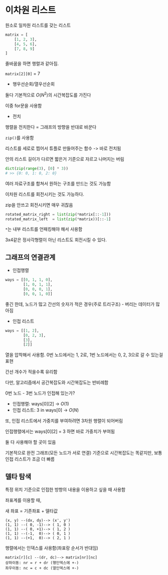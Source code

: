 # 이차원 리스트

원소로 일차원 리스트를 갖는 리스트

```py
matrix = [
    [1, 2, 3],
    [4, 5, 6],
    [7, 8, 9]
]
```

줄바꿈을 하면 행렬과 같아짐.

`matrix[2][0]` = 7


- 행우선순회/열우선순회

둘다 기본적으로 $O(N^2)$의 시간복잡도를 가진다

이중 for문을 사용함

- 전치

행렬을 전치한다 = 그래프의 방향을 반대로 바꾼다

`zip()`를 사용함

리스트를 세로로 찝어서 튜플로 만들어주는 함수 -> 바로 전치됨

안의 리스트 길이가 다르면 짧은거 기준으로 자르고 나머지는 버림


```py
dict(zip(range(3), [0] * 3))
# >> {0: 0, 1: 0, 2: 0}
```
여러 자료구조를 합쳐서 원하는 구조를 만드는 것도 가능함

이차원 리스트를 회전시키는 것도 가능하다.

zip을 안쓰고 회전시키면 매우 귀찮음

```py
rotated_matrix_right = list(zip(*matrix[::-1]))
rotated_matrix_left  = list(zip(*matrix))[::-1]
```

`*`는 내부 리스트를 언패킹해야 해서 사용함

3x4같은 정사각형렬이 아닌 리스트도 회전시킬 수 있다.

## 그래프의 연결관계

- 인접행렬

```py
ways = [[0, 1, 1, 0],
        [1, 0, 1, 1],
        [0, 0, 0, 1],
        [0, 0, 1, 0]]
```
좋긴 한데, 노드가 많고 간선의 숫자가 적은 경우(주로 트리구조) - 버리는 데이터가 많아짐


- 인접 리스트

```py
ways = [[1, 2],
        [0, 2, 3],
        [3],
        [2]]
```

열을 압착해서 사용함. 0번 노드에서는 1, 2로, 1번 노드에서는 0, 2, 3으로 갈 수 있는걸 표현

간선 개수가 적을수록 유리함

다만, 알고리즘에서 공간복잡도와 시간복잡도는 반비례함

0번 노드 - 3번 노드가 인접해 있는가?

- 인접행렬: ways[0][2] -> $O(1)$
- 인접 리스트: 3 in ways[0] -> $O(N)$

또, 인접 리스트에서 가중치를 부여하려면 3차원 행렬이 되어버림

인접행렬에서는 ways[0][2] = 3 하면 바로 가중치가 부여됨

둘 다 사용해야 할 곳이 있음

기본적으로 완전 그래프(모든 노드가 서로 연결) 기준으로 시간복잡도는 똑같지만, 보통 인접 리스트가 조금 더 빠름

## 델타 탐색

특정 위치 기준으로 인접한 방향의 내용을 이용하고 싶을 때 사용함

좌표계를 이용할 때, 

새 좌표 = 기존좌표 + 델타값
```text
(x, y) --(dx, dy)--> (x', y')
(1, 1) --( 0, -1)--> ( 1, 0 )
(1, 1) --( 0, +1)--> ( 1, 2 )
(1, 1) --(-1,  0)--> ( 0, 1 )
(1, 1) --(+1,  0)--> ( 2, 1 )
```

행렬에서는 인덱스를 사용함(좌표랑 순서가 반대임)

```text
matrix[r][c] --(dr, dc)--> matrix[nr][nc]
상하이동: nr = r + dr (행인덱스에 +-)
좌우이동: nc = c + dc (열인덱스에 +-)
```

